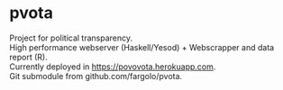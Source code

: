 # pvota
Project for political transparency.  
High performance webserver (Haskell/Yesod) + Webscrapper and data report (R).  
Currently deployed in https://povovota.herokuapp.com.  
Git submodule from github.com/fargolo/pvota.  
